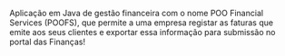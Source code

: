 Aplicação em Java de gestão financeira com o nome POO Financial
Services (POOFS), que permite a uma empresa registar as faturas que emite aos seus clientes
e exportar essa informação para submissão no portal das Finanças!
